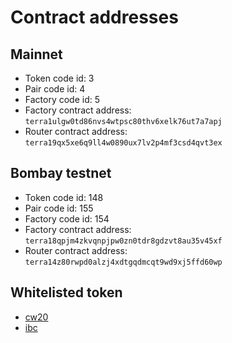 # Contract addresses

## Mainnet

- Token code id: 3
- Pair code id: 4
- Factory code id: 5
- Factory contract address: `terra1ulgw0td86nvs4wtpsc80thv6xelk76ut7a7apj`
- Router contract address: `terra19qx5xe6q9ll4w0890ux7lv2p4mf3csd4qvt3ex`

## Bombay testnet

- Token code id: 148
- Pair code id: 155
- Factory code id: 154
- Factory contract address: `terra18qpjm4zkvqnpjpw0zn0tdr8gdzvt8au35v45xf`
- Router contract address: `terra14z80rwpd0alzj4xdtgqdmcqt9wd9xj5ffd60wp`

## Whitelisted token
- [cw20](https://github.com/terra-money/assets/blob/master/cw20/tokens.js)
- [ibc](https://github.com/terra-money/assets/blob/master/ibc/tokens.js)